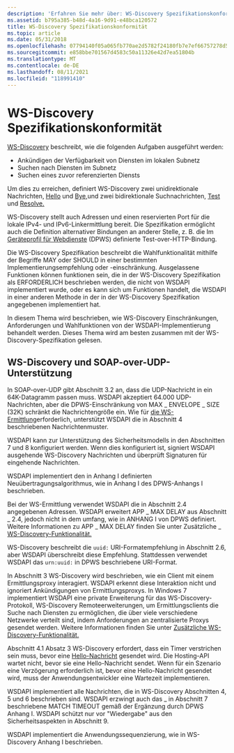 ```yaml
---
description: 'Erfahren Sie mehr über: WS-Discovery Spezifikationskonformität'
ms.assetid: b795a385-b48d-4a16-9d91-e48bca120572
title: WS-Discovery Spezifikationskonformität
ms.topic: article
ms.date: 05/31/2018
ms.openlocfilehash: 07794140f05a065fb770ae2d5782f24180fb7e7ef66757278d5c5c93a3fd7e95
ms.sourcegitcommit: e858bbe701567d4583c50a11326e42d7ea51804b
ms.translationtype: MT
ms.contentlocale: de-DE
ms.lasthandoff: 08/11/2021
ms.locfileid: "118991410"
---
```

# <a name="ws-discovery-specification-compliance"></a>WS-Discovery Spezifikationskonformität

[WS-Discovery](https://specs.xmlsoap.org/ws/2005/04/discovery/ws-discovery.pdf) beschreibt, wie die folgenden Aufgaben ausgeführt werden:

-   Ankündigen der Verfügbarkeit von Diensten im lokalen Subnetz
-   Suchen nach Diensten im Subnetz
-   Suchen eines zuvor referenzierten Diensts

Um dies zu erreichen, definiert WS-Discovery zwei unidirektionale Nachrichten, [Hello](hello-message.md) und [Bye,](bye-message.md)und zwei bidirektionale Suchnachrichten, [Test](probe-message.md) und [Resolve.](resolve-message.md)

WS-Discovery stellt auch Adressen und einen reservierten Port für die lokale IPv4- und IPv6-Linkermittlung bereit. Die Spezifikation ermöglicht auch die Definition alternativer Bindungen an anderer Stelle, z. B. die Im [Geräteprofil für Webdienste](https://specs.xmlsoap.org/ws/2006/02/devprof/) (DPWS) definierte Test-over-HTTP-Bindung.

Die WS-Discovery Spezifikation beschreibt die Wahlfunktionalität mithilfe der Begriffe MAY oder SHOULD in einer bestimmten Implementierungsempfehlung oder -einschränkung. Ausgelassene Funktionen können funktionen sein, die in der WS-Discovery Spezifikation als ERFORDERLICH beschrieben werden, die nicht von WSDAPI implementiert wurde, oder es kann sich um Funktionen handelt, die WSDAPI in einer anderen Methode in der in der WS-Discovery Spezifikation angegebenen implementiert hat.

In diesem Thema wird beschrieben, wie WS-Discovery Einschränkungen, Anforderungen und Wahlfunktionen von der WSDAPI-Implementierung behandelt werden. Dieses Thema wird am besten zusammen mit der WS-Discovery-Spezifikation gelesen.

## <a name="ws-discovery-and-soap-over-udp-support"></a>WS-Discovery und SOAP-over-UDP-Unterstützung

In SOAP-over-UDP gibt Abschnitt 3.2 an, dass die UDP-Nachricht in ein 64K-Datagramm passen muss. WSDAPI akzeptiert 64.000 UDP-Nachrichten, aber die DPWS-Einschränkung von MAX \_ ENVELOPE \_ SIZE (32K) schränkt die Nachrichtengröße ein. Wie für [die WS-Ermittlung](https://specs.xmlsoap.org/ws/2005/04/discovery/ws-discovery.pdf)erforderlich, unterstützt WSDAPI die in Abschnitt 4 beschriebenen Nachrichtenmuster.

WSDAPI kann zur Unterstützung des Sicherheitsmodells in den Abschnitten 7 und 8 konfiguriert werden. Wenn dies konfiguriert ist, signiert WSDAPI ausgehende WS-Discovery Nachrichten und überprüft Signaturen für eingehende Nachrichten.

WSDAPI implementiert den in Anhang I definierten Neuübertragungsalgorithmus, wie in Anhang I des DPWS-Anhangs I beschrieben.

Bei der WS-Ermittlung verwendet WSDAPI die in Abschnitt 2.4 angegebenen Adressen. WSDAPI erweitert APP \_ MAX DELAY aus Abschnitt \_ 2.4, jedoch nicht in dem umfang, wie in ANHANG I von DPWS definiert. Weitere Informationen zu APP \_ MAX DELAY finden Sie unter Zusätzliche \_ [WS-Discovery-Funktionalität.](additional-ws-discovery-functionality.md)

WS-Discovery beschreibt die `uuid:` URI-Formatempfehlung in Abschnitt 2.6, aber WSDAPI überschreibt diese Empfehlung. Stattdessen verwendet WSDAPI das `urn:uuid:` in DPWS beschriebene URI-Format.

In Abschnitt 3 WS-Discovery wird beschrieben, wie ein Client mit einem Ermittlungsproxy interagiert. WSDAPI erkennt diese Interaktion nicht und ignoriert Ankündigungen von Ermittlungsproxys. In Windows 7 implementiert WSDAPI eine private Erweiterung für das WS-Discovery-Protokoll, WS-Discovery Remoteerweiterungen, um Ermittlungsclients die Suche nach Diensten zu ermöglichen, die über viele verschiedene Netzwerke verteilt sind, indem Anforderungen an zentralisierte Proxys gesendet werden. Weitere Informationen finden Sie unter [Zusätzliche WS-Discovery-Funktionalität.](additional-ws-discovery-functionality.md)

Abschnitt 4.1 Absatz 3 WS-Discovery erfordert, dass ein Timer verstrichen sein muss, bevor eine [Hello-Nachricht](hello-message.md) gesendet wird. Die Hosting-API wartet nicht, bevor sie eine Hello-Nachricht sendet. Wenn für ein Szenario eine Verzögerung erforderlich ist, bevor eine Hello-Nachricht gesendet wird, muss der Anwendungsentwickler eine Wartezeit implementieren.

WSDAPI implementiert alle Nachrichten, die in WS-Discovery Abschnitten 4, 5 und 6 beschrieben sind. WSDAPI erzwingt auch das \_ in Abschnitt 7 beschriebene MATCH TIMEOUT gemäß der Ergänzung durch DPWS Anhang I. WSDAPI schützt nur vor "Wiedergabe" aus den Sicherheitsaspekten in Abschnitt 9.

WSDAPI implementiert die Anwendungssequenzierung, wie in WS-Discovery Anhang I beschrieben.

 

 



